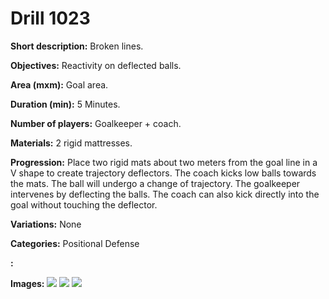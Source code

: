 # Drill 1023

**Short description:**
Broken lines.

**Objectives:**
Reactivity on deflected balls.

**Area (mxm):**
Goal area.

**Duration (min):**
5 Minutes.

**Number of players:**
Goalkeeper + coach.

**Materials:**
2 rigid mattresses.

**Progression:**
Place two rigid mats about two meters from the goal line in a V shape to create trajectory deflectors. The coach kicks low balls towards the mats. The ball will undergo a change of trajectory. The goalkeeper intervenes by deflecting the balls. The coach can also kick directly into the goal without touching the deflector.

**Variations:**
None

**Categories:**
Positional Defense

**:**


**Images:**
![](https://www.coachingfutsal.com/\images\ea3454c0e18ffd102adf12c4c4bb267d86cca437fa9ee1d4e84aa672ebdf06699f6f46af3d4e65dfea7ed301585323a9191a4a7e30ddb4f9d1153f4ea58f335a517d40d365fb8.JPG)
![](https://www.coachingfutsal.com/\images\812194f7e5b8cf29290b73893d6ff047f60654795b61c4d3caa01de43896e4131e1a6f0d89c30665468c0902f864e01117fb4b2302e6f9af1b2301a2195a1dce517d40da69e16.JPG)
![](https://www.coachingfutsal.com/\images\966420661d9c273c45453b979a385a76aaf2cb5d0c5c886003b4c007cac89b61b944cd72dee9c2ac4195356699abe5dd365fbb6d5f7ff54f369834e32f370b70517d41211d94e.JPG)

